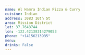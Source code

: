 ```yaml
---
name: Al Hamra Indian Pizza & Curry
cuisine: Indian
address: 3083 16th St
area: Mission District
lat: 37.7648744
lon: -122.42138314279053
phone: "+14156213935"
menu: 
drinks: False
---
```

